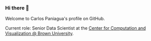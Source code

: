 ### Hi there 👋

Welcome to Carlos Paniagua's profile on GitHub.

Current role: Senior Data Scientist at the [Center for Computation and Visualization @ Brown University](https://ccv.brown.edu/about/#people).
